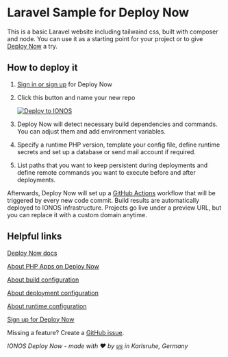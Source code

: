 # Laravel Sample for Deploy Now

This is a basic Laravel website including tailwaind css, built with composer and node. You can use it as a starting point for your project or to give [Deploy Now](https://www.ionos.com/hosting/deploy-now) a try.

## How to deploy it

1. [Sign in or sign up](https://ionos.space/sign-up) for Deploy Now
2. Click this button and name your new repo

   [![Deploy to IONOS](https://images.ionos.space/deploy-now-icons/deploy-to-ionos-btn.svg)](https://ionos.space/setup?repo=https://github.com/ionos-deploy-now/laravel-starter)

3. Deploy Now will detect necessary build dependencies and commands. You can adjust them and add environment variables.
4. Specify a runtime PHP version, template your config file, define runtime secrets and set up a database or send mail account if required.
5. List paths that you want to keep persistent during deployments and define remote commands you want to execute before and after deployments.

Afterwards, Deploy Now will set up a [GitHub Actions](https://github.com/features/actions) workflow that will be triggered by every new code commit. Build results are automatically deployed to IONOS infrastructure. Projects go live under a preview URL, but you can replace it with a custom domain anytime.

## Helpful links
[Deploy Now docs](https://docs.ionos.space/)

[About PHP Apps on Deploy Now](https://docs.ionos.space/docs/deploy-php-apps/)

[About build configuration](https://docs.ionos.space/docs/github-actions-customization/)

[About deployment configuration](https://docs.ionos.space/docs/deployment-configuration/)

[About runtime configuration](https://docs.ionos.space/docs/runtime-configuration/)

[Sign up for Deploy Now](https://ionos.space/sign-up)

Missing a feature? Create a [GitHub issue](https://github.com/ionos-deploy-now/ionos-deploy-now/issues).

_IONOS Deploy Now - made with :heart: by [us](https://docs.ionos.space/about-us/) in Karlsruhe, Germany_


<!-- Security scan triggered at 2025-09-02 00:41:39 -->

<!-- Security scan triggered at 2025-09-02 20:04:58 -->

<!-- Security scan triggered at 2025-09-02 20:51:42 -->

<!-- Security scan triggered at 2025-09-09 05:28:36 -->

<!-- Security scan triggered at 2025-09-11 05:45:06 -->

<!-- Security scan triggered at 2025-09-28 15:18:23 -->

<!-- Security scan triggered at 2025-09-28 15:22:07 -->

<!-- Security scan triggered at 2025-09-28 15:31:26 -->